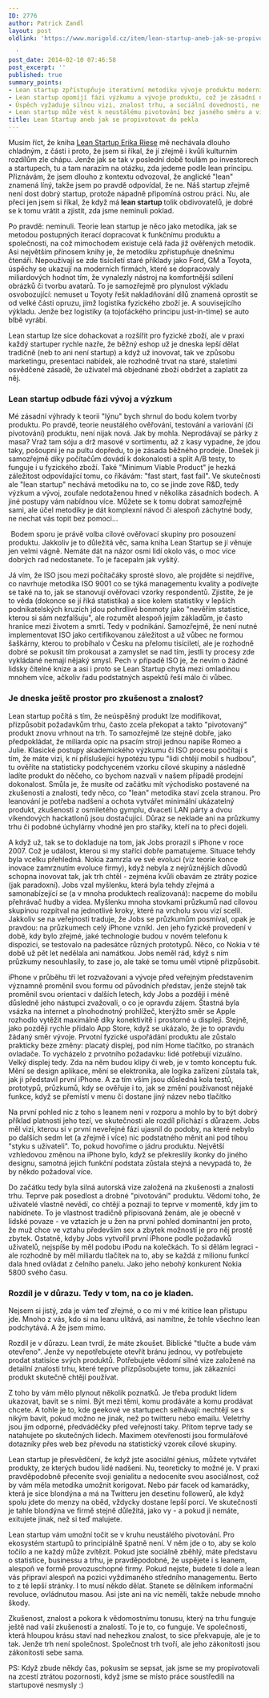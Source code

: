 ```yaml
---
ID: 2776
author: Patrick Zandl
layout: post
oldlink: 'https://www.marigold.cz/item/lean-startup-aneb-jak-se-propivotovat-do-pekla

  '
post_date: 2014-02-10 07:46:58
post_excerpt: ''
published: true
summary_points:
- Lean startup zpřístupňuje iterativní metodiku vývoje produktu modernímu čtenáři.
- Lean startup opomíjí fázi výzkumu a vývoje produktu, což je zásadní nedostatek.
- Úspěch vyžaduje silnou vizi, znalost trhu, a sociální dovednosti, ne jen testování.
- Lean startup může vést k neustálému pivotování bez jasného směru a vize.
title: Lean Startup aneb jak se propivotovat do pekla
---
```


<p>Musím říct, že kniha <a href="http://www.amazon.com/gp/product/B004J4XGN6/ref=as_li_tf_tl?ie=UTF8&camp=1789&creative=9325&creativeASIN=B004J4XGN6&linkCode=as2&tag=marigoldcz-20">Lean Startup Erika Riese</a> mě nechávala dlouho chladným, z části i proto, že jsem si říkal, že jí zřejmě i kvůli kulturním rozdílům zle chápu. Jenže jak se tak v poslední době toulám po investorech a startupech, tu a tam narazím na otázku, zda jedeme podle lean principu. Přiznávám, že jsem dlouho z kontextu odvozoval, že anglické "lean" znamená líný, takže jsem po pravdě odpovídal, že ne. Náš startup zřejmě není dost dobrý startup, protože nápadně připomíná ostrou práci. Nu, ale přeci jen jsem si říkal, že když má<strong> lean startup </strong>tolik obdivovatelů, je dobré se k tomu vrátit a zjistit, zda jsme neminuli poklad.</p>
<p>Po pravdě: neminuli. Teorie lean startup je něco jako metodika, jak se metodou postupných iterací dopracovat k funkčnímu produktu a společnosti, na což mimochodem existuje celá řada již ověřených metodik. Asi největším přínosem knihy je, že metodiku zpřístupňuje dnešnímu čtenáři. Nepoužívají se zde tisíciletí staré příklady jako Ford, GM a Toyota, úspěchy se ukazují na moderních firmách, které se dopracovaly miliardových hodnot tím, že vynalezly nástroj na komfortnější sdílení obrázků či tvorbu avatarů. To je samozřejmě pro plynulost výkladu osvobozující: nemuset u Toyoty řešit nakladňování dílů znamená oprostit se od velké části opruzu, jímž logistika fyzického zboží je. A souvisejícího výkladu. Jenže bez logistiky (a tojoťáckého principu just-in-time) se auto blbě vyrábí.</p>


<!--more-->

<p>Lean startup lze sice dohackovat a rozšířit pro fyzické zboží, ale v praxi každý startuper rychle nazře, že běžný eshop už je dneska lepší dělat tradičně (neb to ani není startup) a když už inovovat, tak ve způsobu marketingu, presentaci nabídek, ale rozhodně trvat na staré, staletími osvědčené zásadě, že uživatel má objednané zboží obdržet a zaplatit za něj.</p>
<h3>Lean startup odbude fázi vývoj a výzkum </h3><p>Mé zásadní výhrady k teorii "lýnu" bych shrnul do bodu kolem tvorby produktu. Po pravdě, teorie neustálého ověřování, testování a variování (či pivotování) produktu, není nijak nová. Jak by mohla. Neprodávají se párky z masa? Vraž tam sóju a drž masové v sortimentu, až z kasy vypadne, že jdou taky, pošoupni je na pultu dopředu, to je zásada běžného prodeje. Dnešek ji samozřejmě díky počítačům dovádí k dokonalosti a split A/B testy, to funguje i u fyzického zboží. Také "Minimum Viable Product" je hezká záležitost odpovídající tomu, co říkávám: "fast start, fast fail". Ve skutečnosti ale "lean startup" nechává metodiku na to, co se jinde zove R&D, tedy výzkum a vývoj, zoufale nedotaženou hned v několika zásadních bodech. A jiné postupy vám nabídnou více. Můžete se k tomu dobrat samozřejmě sami, ale účel metodiky je dát komplexní návod či alespoň záchytné body, ne nechat vás topit bez pomoci...</p>
<p><a href="http://www.amazon.com/gp/product/B004J4XGN6/ref=as_li_tf_il?ie=UTF8&camp=1789&creative=9325&creativeASIN=B004J4XGN6&linkCode=as2&tag=marigoldcz-20"><img src="http://ws-na.amazon-adsystem.com/widgets/q?_encoding=UTF8&ASIN=B004J4XGN6&Format=_SL160_&ID=AsinImage&MarketPlace=US&ServiceVersion=20070822&WS=1&tag=marigoldcz-20" id="blogsy-1392018690778.9517" class="" alt=""></a><img src="http://ir-na.amazon-adsystem.com/e/ir?t=marigoldcz-20&l=as2&o=1&a=B004J4XGN6" id="blogsy-1392018690806.9639" class="" width="1" height="1" alt=""> Bodem sporu je právě volba cílové ověřovací skupiny pro posouzení produktu. Jakkoliv je to důležitá věc, sama kniha Lean Startup se jí věnuje jen velmi vágně. Nemáte dát na názor osmi lidí okolo vás, o moc více dobrých rad nedostanete. To je facepalm jak vyšitý.</p>
<p>Já vím, že ISO jsou mezi počítačáky sprosté slovo, ale projděte si nejdříve, co navrhuje metodika ISO 9001 co se týká managementu kvality a podívejte se také na to, jak se stanovují ověřovací vzorky respondentů. Zjistíte, že je to věda (dokonce se jí říká statistika) a sice kolem statistiky v lepších podnikatelských kruzích jdou pohrdlivé bonmoty jako "nevěřím statistice, kterou si sám nezfalšuju", ale rozumět alespoň jejím základům, je často hranice mezi životem a smrtí. Tedy v podnikání. Samozřejmě, že není nutné implementovat ISO jako certifikovanou záležitost a už vůbec ne formou šaškárny, kterou to probíhalo v Česku na přelomu tisíciletí, ale je rozhodně dobré se pokusit tím prokousat a zamyslet se nad tím, jestli ty procesy zde vykládané nemají nějaký smysl. Pech v případě ISO je, že nevím o žádné lidsky čitelné knize a asi i proto se Lean Startup chytá mezi omladinou mnohem více, ačkoliv řadu podstatných aspektů řeší málo či vůbec.</p>
<h3>Je dneska ještě prostor pro zkušenost a znalost?</h3><p>Lean startup počítá s tím, že neúspěšný produkt lze modifikovat, přizpůsobit požadavkům trhu, často zcela překopat a takto "pivotovaný" produkt znovu vrhnout na trh. To samozřejmě lze stejně dobře, jako předpokládat, že miliarda opic na psacím stroji jednou napíše Romeo a Julie. Klasické postupy akademického výzkumu či ISO procesu počítají s tím, že máte vizi, k ní příslušející hypotézu typu "lidi chtějí mobil s hudbou", tu ověříte na statisticky podchyceném vzorku cílové skupiny a následně ladíte produkt do něčeho, co bychom nazvali v našem případě prodejní dokonalost. Smůla je, že musíte od začátku mít východisko postavené na zkušenosti a znalosti, tedy něco, co "lean" metodika staví zcela stranou. Pro leanování je potřeba nadšení a ochota vytvářet minimální ukázatelný produkt, zkušenosti z osmiletého gymplu, dvaceti LAN párty a dvou víkendových hackatlonů jsou dostačující. Důraz se neklade ani na průzkumy trhu či podobné úchylárny vhodné jen pro staříky, kteří na to přeci dojeli.</p>
<p>A když už, tak se to dokladuje na tom, jak Jobs prorazil s iPhone v roce 2007. Což je událost, kterou si my staříci dobře pamatujeme. Situace tehdy byla vcelku přehledná. Nokia zamrzla ve své evoluci (viz teorie konce inovace zamrznutím evoluce firmy), když nebyla z nejrůznějších důvodů schopna inovovat tak, jak trh chtěl - zejména kvůli obavám ze ztráty pozice (jak paradoxní). Jobs vzal myšlenku, která byla tehdy zřejmá a samonabízející se (a v mnoha produktech realizovaná): nacpeme do mobilu přehrávač hudby a videa. Myšlenku mnoha stovkami průzkumů nad cílovou skupinou rozpitval na jednotlivé kroky, které na vrcholu svou vizí scelil. Jakkoliv se na veřejnosti traduje, že Jobs se průzkumům posmíval, opak je pravdou: na průzkumech celý iPhone vznikl. Jen jeho fyzické provedení v době, kdy bylo zřejmé, jaké technologie budou v novém telefonu k dispozici, se testovalo na padesátce různých prototypů. Něco, co Nokia v té době už pět let nedělala ani namátkou. Jobs neměl rád, když s ním průzkumy nesouhlasily, to zase jo, ale také se tomu uměl vtipně přizpůsobit.</p>
<p>iPhone v průběhu tří let rozvažovaní a vývoje před veřejným představením významně proměnil svou formu od původních představ, jenže stejně tak proměnil svou orientaci v dalších letech, kdy Jobs a později i méně důsledně jeho nástupci zvažovali, o co je opravdu zájem. Štastná byla vsázka na internet a plnohodnotný prohlížeč, kterýžto směr se Apple rozhodlo vytěžit maximálně díky konektivitě i prostorné u displeji. Stejně, jako později rychle přidalo App Store, když se ukázalo, že je to opravdu žádaný směr vývoje. Prvotní fyzické uspořádání produktu ale zůstalo prakticky beze změny: placatý displej, pod ním Home tlačítko, po stranách ovladače. To vycházelo z prvotního požadavku: lidé potřebují vizuálno. Velký displej tedy. Zda na něm budou klipy či web, je v tomto konceptu fuk. Mění se design aplikace, mění se elektronika, ale logika zařízení zůstala tak, jak ji představil první iPhone. A za tím vším jsou důsledná kola testů, prototypů, průzkumů, kdy se ověřuje i to, jak se změní používanost nějaké funkce, když se přemístí v menu či dostane jiný název nebo tlačítko</p>
<p>Na první pohled nic z toho s leanem není v rozporu a mohlo by to být dobrý příklad platnosti jeho tezí, ve skutečnosti ale rozdíl přichází s důrazem. Jobs měl vizi, kterou si v první neveřejné fázi ujasnil do podoby, na které nebylo po dalších sedm let (a zřejmě i více) nic podstatného měnit ani pod tíhou "styku s uživateli". To, pokud hovoříme o jádru produktu. Největší vzhledovou změnou na iPhone bylo, když se překreslily ikonky do jiného designu, samotná jejich funkční podstata zůstala stejná a nevypadá to, že by někdo požadoval více.</p>
<p>Do začátku tedy byla silná autorská vize založená na zkušenosti a znalosti trhu. Teprve pak posedlost a drobné "pivotování" produktu. Vědomí toho, že uživatelé vlastně nevědí, co chtějí a poznají to teprve v momentě, kdy jim to nabídnete. To je vlastnost tradičně připisovaná ženám, ale je obecně v lidské povaze - ve vztazích je u žen na první pohled dominantní jen proto, že muž chce ve vztahu především sex a zbytek možností je pro něj prostě zbytek. Ostatně, kdyby Jobs vytvořil první iPhone podle požadavků uživatelů, nejspíše by měl podobu iPodu na kolečkách. To si dělám legraci - ale rozhodně by měl miliardu tlačítek na to, aby se každá z milionu funkcí dala hned ovládat z čelního panelu. Jako jeho nebohý konkurent Nokia 5800 svého času.</p>
<h3>Rozdíl je v důrazu. Tedy v tom, na co je kladen.</h3><p>Nejsem si jistý, zda je vám teď zřejmé, o co mi v mé kritice lean přístupu jde. Mnoho z vás, kdo si na leanu ulítává, asi namítne, že tohle všechno lean podchytává. A že jsem mimo.</p>
<p>Rozdíl je v důrazu. Lean tvrdí, že máte zkoušet. Biblické "tlučte a bude vám otevřeno". Jenže vy nepotřebujete otevřít bránu jednou, vy potřebujete prodat statisíce svých produktů. Potřebujete vědomí silné vize založené na detailní znalosti trhu, které teprve přizpůsobujete tomu, jak zákazníci produkt skutečně chtějí používat.</p>
<p>Z toho by vám mělo plynout několik poznatků. Je třeba produkt lidem ukazovat, bavit se s nimi. Být mezi těmi, komu prodáváte a komu prodávat chcete. A tohle je to, kde geekové ve startupech selhávají: nechtějí se s nikým bavit, pokud možno ne jinak, než po twitteru nebo emailu. Veletrhy jsou jim odporné, předváděčky před veřejností taky. Přitom teprve tady se natahujete po skutečných lidech. Maximem otevřenosti jsou formulářové dotazníky přes web bez převodu na statistický vzorek cílové skupiny. </p>
<p>Lean startup je přesvědčení, že když jste asociální génius, můžete vytvářet produkty, ze kterých budou lidé nadšeni. Nu, teoreticky to možné je. V praxi pravděpodobně přeceníte svoji genialitu a nedoceníte svou asociálnost, což by vám měla metodika umožnit korigovat. Nebo pár facek od kamarádky, která je sice blondýna a má na Twitteru jen desetinu followerů, ale když spolu jdete do menzy na oběd, vždycky dostane lepší porci. Ve skutečnosti je tahle blondýna ve firmě stejně důležitá, jako vy - a pokud ji nemáte, exitujete jinak, než si teď malujete. </p>
<p>Lean startup vám umožní točit se v kruhu neustálého pivotování. Pro ekosystém startupů to principiálně špatně není. V něm jde o to, aby se kolo točilo a ne každý může zvítězit. Pokud jste sociálně zběhlý, máte představu o statistice, businessu a trhu, je pravděpodobné, že uspějete i s leanem, alespoň ve formě provozuschopné firmy. Pokud nejste, budete ti dole a lean vás připraví alespoň na pozici vyždímaného středního managementu. Berto to z té lepší stránky. I to musí někdo dělat. Stanete se dělníkem informační revoluce, ovládnutou masou. Asi jste ani na víc neměli, takže nebude mnoho škody.</p>
<p>Zkušenost, znalost a pokora k vědomostnímu tonusu, který na trhu funguje ještě nad vaši zkušeností a znalostí. To je to, co funguje. Ve společnosti, která hloupou krásu staví nad nehezkou znalost, to sice překvapuje, ale je to tak. Jenže trh není společnost. Společnost trh tvoří, ale jeho zákonitosti jsou zákonitosti sebe sama.   </p>
<p>PS: Když zbude někdy čas, pokusím se sepsat, jak jsme se my propivotovali na zcestí ztrátou pozornosti, když jsme se místo práce soustředili na startupové nesmysly :)</p>
<p>&nbsp;</p>